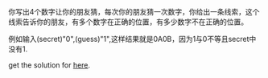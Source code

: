 你写出4个数字让你的朋友猜，每次你的朋友猜一次数字，你给出一条线索，这个线索告诉你的朋友，有多个数字在正确的位置，有多少数字不在正确的位置。

例如输入(secret)"0",(guess)"1",这样结果就是0A0B，因为1与0不等且secret中没有1.

get the solution for [here](http://my.oschina.net/Tsybius2014/blog/524452).
